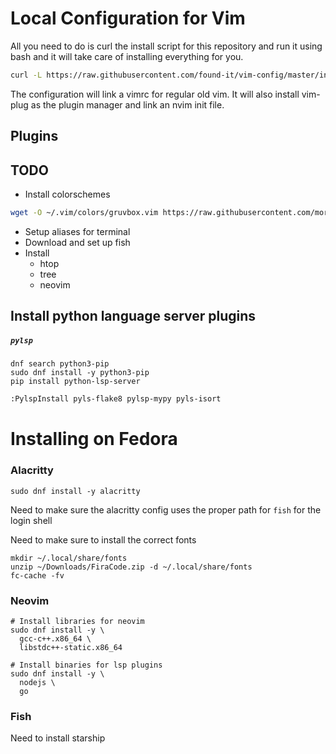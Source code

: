 # Local Configuration for Vim

All you need to do is curl the install script for this repository and run it
using bash and it will take care of installing everything for you.

```bash
curl -L https://raw.githubusercontent.com/found-it/vim-config/master/install.sh | bash
```

The configuration will link a vimrc for regular old vim. It will also install
vim-plug as the plugin manager and link an nvim init file.

## Plugins


## TODO
* Install colorschemes
```bash
wget -O ~/.vim/colors/gruvbox.vim https://raw.githubusercontent.com/morhetz/gruvbox/master/colors/gruvbox.vim
```
* Setup aliases for terminal
* Download and set up fish
* Install
    * htop
    * tree
    * neovim

## Install python language server plugins

##### `pylsp`
```
dnf search python3-pip
sudo dnf install -y python3-pip
pip install python-lsp-server
```

```sh
:PylspInstall pyls-flake8 pylsp-mypy pyls-isort
```

# Installing on Fedora

### Alacritty
```
sudo dnf install -y alacritty
```

Need to make sure the alacritty config uses the proper path for `fish` for the login shell

Need to make sure to install the correct fonts
```
mkdir ~/.local/share/fonts
unzip ~/Downloads/FiraCode.zip -d ~/.local/share/fonts
fc-cache -fv
```

### Neovim
```
# Install libraries for neovim
sudo dnf install -y \
  gcc-c++.x86_64 \
  libstdc++-static.x86_64

# Install binaries for lsp plugins
sudo dnf install -y \
  nodejs \
  go
```

### Fish

Need to install starship

